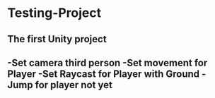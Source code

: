# Testing-Project
 The first Unity project
------------------------------------------------------------
-Set camera third person
-Set movement for Player
-Set Raycast for Player with Ground
-Jump for player not yet
--------------------------------------------------------------
